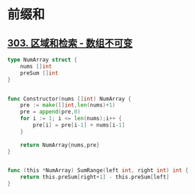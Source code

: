 # 前缀和

## [303. 区域和检索 - 数组不可变](https://leetcode.cn/problems/range-sum-query-immutable/)

```go
type NumArray struct {
    nums []int
    preSum []int
}


func Constructor(nums []int) NumArray {
    pre := make([]int,len(nums)+1)
    pre = append(pre,0)
    for i := 1; i <= len(nums);i++ {
        pre[i] = pre[i-1] + nums[i-1]
    }
    
    return NumArray{nums,pre}
}


func (this *NumArray) SumRange(left int, right int) int {
    return this.preSum[right+1] - this.preSum[left]
}
```





